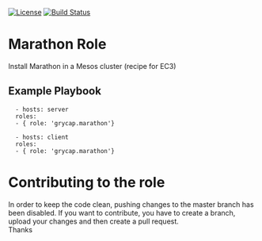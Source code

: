 [![License](https://img.shields.io/badge/license-Apache%202-blue.svg)](https://www.apache.org/licenses/LICENSE-2.0)
[![Build Status](https://travis-ci.org/grycap/ansible-role-docker.svg?branch=master)](https://travis-ci.org/grycap/ansible-role-docker)

Marathon Role
=============

Install Marathon in a Mesos cluster (recipe for EC3)

Example Playbook
----------------
```
  - hosts: server
  roles:
  - { role: 'grycap.marathon'}
```
```
  - hosts: client
  roles:
  - { role: 'grycap.marathon'}
```

Contributing to the role
========================
In order to keep the code clean, pushing changes to the master branch has been disabled. If you want to contribute, you have to create a branch, upload your changes and then create a pull request.  
Thanks

